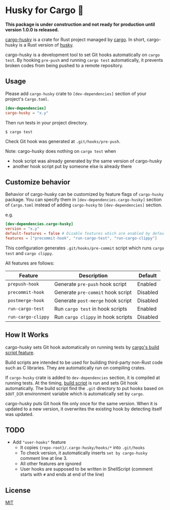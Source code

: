 Husky for Cargo :dog:
=====================

**This package is under construction and not ready for production until version 1.0.0 is released.**

[cargo-husky][] is a crate for Rust project managed by [cargo][]. In short, cargo-husky is a Rust
version of [husky][].

cargo-husky is a development tool to set Git hooks automatically on `cargo test`. By hooking `pre-push`
and running `cargo test` automatically, it prevents broken codes from being pushed to a remote
repository.


## Usage

Please add `cargo-husky` crate to `[dev-dependencies]` section of your project's `Cargo.toml`.

```toml
[dev-dependencies]
cargo-husky = "x.y"
```

Then run tests in your project directory.

```
$ cargo test
```

Check Git hook was generated at `.git/hooks/pre-push`.

Note: cargo-husky does nothing on `cargo test` when
- hook script was already generated by the same version of cargo-husky
- another hook script put by someone else is already there


## Customize behavior

Behavior of cargo-husky can be customized by feature flags of `cargo-husky` package.
You can specify them in `[dev-dependencies.cargo-husky]` section of `Cargo.toml` instead of adding
`cargo-husky` to `[dev-dependencies]` section.

e.g.

```toml
[dev-dependencies.cargo-husky]
version = "x.y"
default-features = false # Disable features which are enabled by default
features = ["precommit-hook", "run-cargo-test", "run-cargo-clippy"]
```

This configuration generates `.git/hooks/pre-commit` script which runs `cargo test` and `cargo clippy`.

All features are follows:

| Feature            | Description                        | Default  |
|--------------------|------------------------------------|----------|
| `prepush-hook`     | Generate `pre-push` hook script    | Enabled  |
| `precommit-hook`   | Generate `pre-commit` hook script  | Disabled |
| `postmerge-hook`   | Generate `post-merge` hook script  | Disabled |
| `run-cargo-test`   | Run `cargo test` in hook scripts   | Enabled  |
| `run-cargo-clippy` | Run `cargo clippy` in hook scripts | Disabled |


## How It Works

cargo-husky sets Git hook automatically on running tests by [cargo's build script feature][build scripts].

Build scripts are intended to be used for building third-party non-Rust code such as C libraries.
They are automatically run on compiling crates.

If `cargo-husky` crate is added to `dev-dependencies` section, it is compiled at running tests.
At the timing, [build script](./build.rs) is run and sets Git hook automatically.
The build script find the `.git` directory to put hooks based on `$OUT_DIR` environment variable
which is automatically set by `cargo`.

cargo-husky puts Git hook file only once for the same version. When it is updated to a new version,
it overwrites the existing hook by detecting itself was updated.


## TODO

- Add `"user-hooks"` feature
  - It copies `{repo-root}/.cargo-husky/hooks/*` into `.git/hooks`
  - To check version, it automatically inserts `set by cargo-husky` comment line at line 3.
  - All other features are ignored
  - User hooks are supposed to be written in ShellScript (comment starts with `#` and ends at end of the line)

## License

[MIT](./LICENSE.txt)

[cargo-husky]: https://crates.io/crates/cargo-husky
[cargo]: https://github.com/rust-lang/cargo
[husky]: https://github.com/typicode/husky
[build scripts]: https://doc.rust-lang.org/cargo/reference/build-scripts.html
